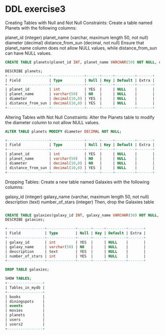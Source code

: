 # DDL exercise3
Creating Tables with Null and Not Null Constraints:
Create a table named Planets with the following columns:

planet_id (integer)
planet_name (varchar, maximum length 50, not null)
diameter (decimal)
distance_from_sun (decimal, not null)
Ensure that planet_name column does not allow NULL values, while distance_from_sun can have NULL values.

```SQL
CREATE TABLE planets(planet_id INT, planet_name VARCHAR(50) NOT NULL, diameter DECIMAL, distance_from_sun DECIMAL);

DESCRIBE planets;
+-------------------+---------------+------+-----+---------+-------+
| Field             | Type          | Null | Key | Default | Extra |
+-------------------+---------------+------+-----+---------+-------+
| planet_id         | int           | YES  |     | NULL    |       |
| planet_name       | varchar(50)   | NO   |     | NULL    |       |
| diameter          | decimal(10,0) | YES  |     | NULL    |       |
| distance_from_sun | decimal(10,0) | YES  |     | NULL    |       |
+-------------------+---------------+------+-----+---------+-------+
```

Altering Tables with Not Null Constraints:
Alter the Planets table to modify the diameter column to not allow NULL values.

```SQL
ALTER TABLE planets MODIFY diameter DECIMAL NOT NULL;

+-------------------+---------------+------+-----+---------+-------+
| Field             | Type          | Null | Key | Default | Extra |
+-------------------+---------------+------+-----+---------+-------+
| planet_id         | int           | YES  |     | NULL    |       |
| planet_name       | varchar(50)   | NO   |     | NULL    |       |
| diameter          | decimal(10,0) | NO   |     | NULL    |       |
| distance_from_sun | decimal(10,0) | YES  |     | NULL    |       |
+-------------------+---------------+------+-----+---------+-------+
```

Dropping Tables:
Create a new table named Galaxies with the following columns:

galaxy_id (integer)
galaxy_name (varchar, maximum length 50, not null)
description (text)
number_of_stars (integer)
Then, drop the Galaxies table
```SQL

CREATE TABLE galaxies(galaxy_id INT, galaxy_name VARCHAR(50) NOT NULL, description TEXT, number_of_stars INT);
DESCRIBE galaxies;

+-----------------+-------------+------+-----+---------+-------+
| Field           | Type        | Null | Key | Default | Extra |
+-----------------+-------------+------+-----+---------+-------+
| galaxy_id       | int         | YES  |     | NULL    |       |
| galaxy_name     | varchar(50) | NO   |     | NULL    |       |
| description     | text        | YES  |     | NULL    |       |
| number_of_stars | int         | YES  |     | NULL    |       |
+-----------------+-------------+------+-----+---------+-------+

DROP TABLE galaxies;

SHOW TABLES;
+----------------+
| Tables_in_mydb |
+----------------+
| books          |
| diningspots    |
| events         |
| movies         |
| planets        |
| users          |
| users2         |
+----------------+
```